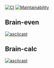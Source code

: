 [![CI](https://github.com/temacxz/frontend-project-lvl1/workflows/CI/badge.svg)](https://github.com/temacxz/frontend-project-lvl1/actions)
[![Maintainability](https://api.codeclimate.com/v1/badges/5ab0d59ac5291f7632fa/maintainability)](https://codeclimate.com/github/temacxz/frontend-project-lvl1/maintainability)

## Brain-even

[![asciicast](https://asciinema.org/a/Q6d3khW7yLzNzTcEd6RP0o2rN.svg)](https://asciinema.org/a/Q6d3khW7yLzNzTcEd6RP0o2rN)

## Brain-calc

[![asciicast](https://asciinema.org/a/ZV2JLZExX1X0tEBLWVjzZwjD8.svg)](https://asciinema.org/a/ZV2JLZExX1X0tEBLWVjzZwjD8)

